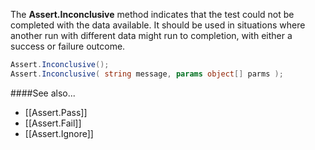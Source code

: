The **Assert.Inconclusive** method indicates that the test could not be
completed with the data available. It should be used in situations where
another run with different data might run to completion, with either a
success or failure outcome.

```C#
Assert.Inconclusive();
Assert.Inconclusive( string message, params object[] parms );
```

####See also...
 * [[Assert.Pass]]
 * [[Assert.Fail]]
 * [[Assert.Ignore]]
